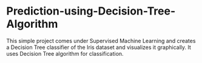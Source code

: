 # Prediction-using-Decision-Tree-Algorithm
This simple project comes under Supervised Machine Learning and creates a Decision Tree classifier of the Iris dataset and visualizes it graphically. It uses Decision Tree algorithm for classification.
